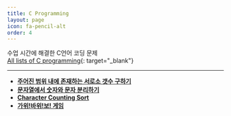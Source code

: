 ```yaml
---
title: C Programming
layout: page
icon: fa-pencil-alt
order: 4
---
```


수업 시간에 해결한 C언어 코딩 문제  
[All lists of C programming](https://github.com/Gina-IT/C-programming){: target="_blank"}

----------

- [**주어진 범위 내에 존재하는 서로소 갯수 구하기**](https://github.com/Gina-IT/C-programming/blob/master/2020-05-13-coprime/README.md)  
- [**문자열에서 숫자와 문자 분리하기**](https://github.com/Gina-IT/C-programming/blob/master/2020-05-14-extract_num/README.md)   
- [**Character Counting Sort**](https://github.com/Gina-IT/C-programming/blob/master/2020-05-14-char_countingsort/README.md)  
- [**가위!바위!보! 게임**](https://github.com/Gina-IT/C-programming/blob/master/2020-05-15-RockScissorPaper/README.md)  


